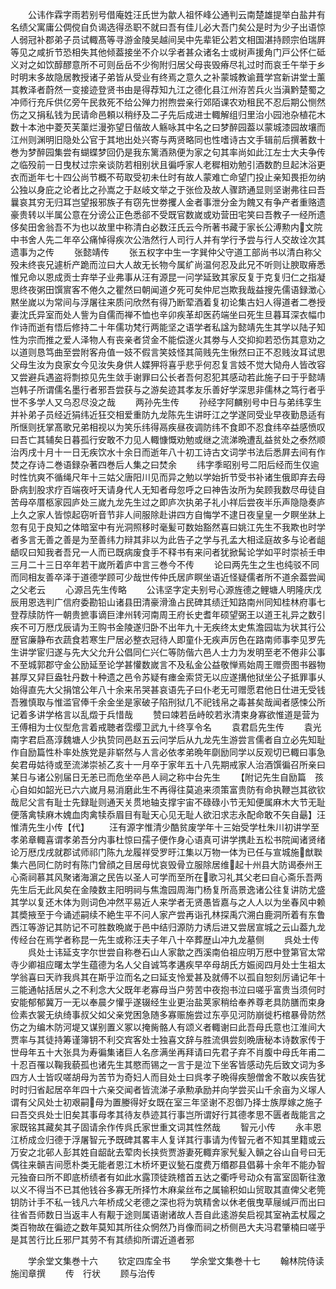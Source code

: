 <!-- { "loadSidebar": true } -->
　　公讳作霖字雨若别号借庵姓汪氏世为歙人祖怀峰公通判云南楚雄提举白盐井有名绩父寓庸公倜傥自负谒选得丞职不就曰吾有佳儿必大吾门矣公是时为少子出语惊人弱冠补郡弟子员试輙髙等寻游金陵吴越间吴中先辈钜公若文相国湛持顾宗伯瑞屛等见之咸折节恐相失其他倾葢接坐不介以孚者甚众诸名士或树声援角门戸公怀仁砥义对之如饮醇醪意所不可则岳岳不少徇附归居父母丧毁瘠尽礼过时而哀壬午举于乡时明末多故隐居教授诸子弟皆从受业有终焉之意久之补蒙城教谕葺学宫新讲堂士薰其教泽者蔚然一变接迹登贤书由是得荐知九江之德化县江州洊苦兵火当滇黔楚蜀之冲师行充斥供亿旁午民救死不给公殚力拊煦尝亲行郊陌课农劝租民不忍后期公恻然伤之又捐私钱为民请命邑頼以稍纾及二子先后成进士輙解组归里治小园池杂植花木数十本池中菱芡芙蕖烂漫弥望日偕故人觞咏其中名之曰梦醉园葢以蒙城漆园故壤而江州则渊明旧隐处公官于其地出处兴寄与两贤略同也性嗜诗古文手辑前后撰著数十巻为梦醉园集尝有蝴蝶梦回仍是我东篱酒熟便为家之句其率尚如此江左士大夫争传之临殁前一日曳杖过宗亲谈防若相别状且徧呼家人老穉相劝勉引酒数酌旦起沐浴更衣而逝年七十四公尚节概不苟取受初未仕时有故人蒙难亡命望门投止亲知畏拒勿纳公独以身庇之论者比之孙嵩之于赵岐文举之于张俭及故人骤跻通显则坚谢弗往曰吾曩哀其穷无归耳岂望报邪族子有窃先世劵攫人金者事泄分金为餽又有争产者重赂遗豪贵转以半属公意在分谤公正色悉郤不受既官数嵗或劝营田宅笑曰吾教子一经所遗侈矣田舍翁吾不为也以故里中称清白必数汪氏云今所著书藏于家长公溥勲内文院中书舍人先二年卒公痛悼得疾次公浩然行人司行人并有学行予尝与行人交故诠次其遗事为之传
　　张懿靖传
　　张五权字中生一字巽仲父守道工部尚书以清白称父殁未终丧兄遽析产跪而泣曰大人故无长物今属纩尚温何忍及此兄不听则让腴取瘠悉惟兄命以恩成贡士弃举子业弗事从汪有源昆一问学延致其家反复于克复归仁之指凝思终夜粥田馔賔客不倦久之瞿然曰朝闻道夕死可矣仲尼岂欺我哉益搜先儒语録澂心黙坐嵗以为常间与浮屠往来质问欣然有得乃断荤酒着复初论集古妇人得道者二巻授妻沈氏异室而处人訾为自儒而禅不恤也辛卯疾革却医药端坐曰死生旦暮耳深衣幅巾作诗而逝有悟后修持二十年儒功梵行两能坚之语学者私諡为懿靖先生其学以陆子知性为宗而推之爱人泽物人有丧亲者贷金不能偿遂火其劵与人交抑抑若恐伤其意劝之以道则恳笃曲至尝附客舟值一妓不假言笑妓怪其简贱先生愀然曰正不忍贱汝耳试思父母生汝为良家女今见汝失身供人媟狎将喜乎悲乎何忍复言妓不觉大恸舟人皆改容又尝避兵遇盗将剽掠见先生敛手谢罪曰公长者吾何忍犯其感动若此施子曰于乎懿靖岂韩子所谓儒名墨行者邪吾尝获与之游矣迹其孝友乐善好学深思非儒林之笃行者乎世不多学人又乌忍尽没之哉
　　两孙先生传
　　孙经字阿麟别号中日与弟纬孪生并补弟子员经近狷纬近狂交相爱重防九龙陈先生讲旴江之学遂同受业早夜勤恳适有所惬则抚掌髙歌兄弟相视以为笑乐纬得鬲疾昼夜调防纬不食即不忍食纬卒益感愤叹曰吾亡其辅矣日暮孤行安敢不力见人輙慷慨劝勉或继之流涕晩遭乱益贫处之泰然顺治丙戌十月十一日无疾饮水十余日而逝年八十初工诗古文词学书法后悉屛去间有作焚之存诗二巻语録杂著四巻后人集之曰焚余
　　纬字季昭别号二阳后经而生仅逾时性忼爽不循绳尺年十三姑父唐阳川见而异之勉以学始折节受书补诸生俄即弃去母卧病刲股求疗百端夜吁天请身代人无知者母忽呼之曰神告汝所为矣顾我数尽毋徒自苦母卒厝柩家园庐处三嵗九龙先生过之即庐次执弟子礼小祥后尝夜半乐声隐隐奏庐上久之家人皆惊起窃听音节非人间服除赴讲四方自悔学不逮日夜皇皇一夕瞑坐牀上忽有见于良知之体暗室中有光洞照移时毫髪可数始豁然喜曰姚江先生不我欺也时学者多言无善之善是为至善纬力辩其非以为此告子之学与孔孟大相迳庭故多与论者龃龉叹曰知我者吾兄一人而已既病废食手不释书有来问者犹掀髯论学如平时崇祯壬申三月二十三日卒年若干嵗所着庐中言三巻今不传
　　论曰两先生之生也纯驳不同而同相友善卒泽于道德学顾可少哉世传仲氏居庐瞑坐语近怪疑儒者所不道余葢尝闻之父老云
　　心源吕先生传略
　　公讳坚字定夫别号心源旌德之鲤塘人明隆庆戊辰用恩选判广信府委勘铅山诸县田清豪滑渔占民碑其绩迁知路南州同知桂林府事七登荐牍防忤一朝贵摭事谪巨津州转河南周王府长史耆年硕望弼王以道王礼异之数引疾不可万厯戊辰请为王购书金陵遂归卧不出年九十无疾终太史焦澹园竑为状其行公歴官廉静布衣蔬食若寒生尸居必整衣冠待人即童仆无疾声厉色在路南师事李见罗先生讲学宦归遂与先大父允升公倡同仁兴仁等防偕六邑人士力为发明至老不倦非公事不至城郭郡守金公励延至论学甚懽数嵗言不及私金公益敬惮焉始周王赠赍图书器物甚厚又舁巨盎牡丹数十种遗之邑令苏疑有瘗金索贷无以应遂搆他狱坐公子抵罪事乆始得直先大父捐馆公年八十余来吊哭甚哀语先子曰仆老无可赠愿君他日仕进无受钱吾雅慎取与惟滥官俸千余金坐是家破子陷刑狱几不祀钱帛之毒甚矣哉闻者感悚公所记着多讲学格言以乱燬于兵惜哉
　　赞曰竦若岳峙皎若氷清束身寡欲惟道是营为王傅相为士仪型危言着戒聴者霑缨卫武九十终享令名
　　袁君启先生传
　　袁光南字君启髙淳魏塘人少执贽同邑赵五云问学后从九龙先生游尝言儒者自立必先知耻作自励篇性朴率处族党是非崭然与人言必依孝弟晩年劘励同学以反观切已輙曰事急矣君毋姑待或至流涕崇祯乙亥十一月卒于家年五十八先期戒家人治酒馔徧召所亲曰某日与诸公别届日无恙已而危坐卒邑人祠之称中台先生
　　【附记先生自励篇　孩心自如如韶光已六六嵗月易消磨此生不再得往莫追来须策富贵防有命执鞭岂其欲钦哉尼父言有耻士先録耻则通天关贯地轴支撑宇宙不碌碌小节无知便属麻木大节无耻便落禽犊麻木媿血肉禽犊忝眉目有耻天心见无耻人欲汨求志永配命敢不矢自朂】汪惟清先生小传【代】
　　汪有源字惟清少酷贫废学年十三始受学杜朱川初讲学至孝弟章輙喜谓孝弟吾分内事杜惊曰孺子便作身心语真可讲学携赴五松书院闻诸贤绪论万厯戊戌就郡试师祁门陈九龙履祥受罗旴江集以万物一体为已任与宣城施猷聫集六邑同仁防时有陈门曾顔之目居母忧哀毁骨立服除居维起十州县大防谒泰州王心斋祠慕其风聚诸海濵之民告以圣人可学而至所在歌习礼其父老曰自心斋乐吾两先生后无此风矣在金陵数主阳明祠与焦澹园周海门杨复所高景逸诸公往复讲防尤盛其学以复还木体为则词色冲然平易近人来学者无贤愚皆嘉与之人人以为坐春风中赖其奬掖至于今诵述嗣续不絶生平不问人家产尝再诣孔林探禹穴溯白鹿洞所着有东鲁西江等游记其防记不可胜数晩嵗于邑中结归源防力诱后进又尝居宣城之云山葢九龙传经台在焉学者称昆一先生或称汪夫子年八十卒葬歴山冲九龙墓侧
　　呉处士传
　　呉处士讳延支字尔世尝自称巻石山人家歙之西溪南伯祖应明万厯中登第官太常寺少卿祖应曙太学生蕴德为名人父自诚笃孝遘疾早卒母胡氏方娠阅四月处士生祖太学翁喜曰天祚我呉其在斯乎泣而名之曰延支怜爱甚及就傅不以孤自恕刻厉诵记年十三能通帖括居乆之不利念大父既年老寡母当户劳苦中夜抱书泣曰嗟乎富贵当须何时安能郁郁冀万一无以奉晨夕懽乎遂辍经生业更治盐荚家稍给奉养尊老具防膳而束身俭素衣裳无纨绮事叔父如父亲党困急随多寡赈施尝过东亭见河防崩徙朽棺暴骨防然伤之为编木防河堤又谋别置义冢以掩胔骼人有颂义者輙谢曰此吾母氏意也江淮间大贾率与其徒持筹谨簿钥不利交宾客处士独喜文辞与胜流俱尝刻晩唐秘本诗数家传于世母年五十大张具为寿徧集诸巨人名彦满坐再拜请曰先君子弃不肖腹中母氏年甫二十忍百罹以鞠我藐孤也诸先生其愍而锡之一言于是泣下坐客皆感动先后致文词为多四方人士皆叹嗟胡母为苦节为奇妇人而目处士曰呉孝子晩得疾憩僧舍不敢以疾告犹时时归省起居卒年四十六亲交闻者皆流涕子承勲承励并向学尝买山千余亩为义塜人谓有父风处士初艰嗣母为置媵得好女既在室三年坚谢不忍御乃择士族厚嫁之施子曰吾交呉处士旧矣其事母孝其待友恭迹其行事岂所谓好行其德孝思不匮者哉能言之家既铭其藏矣其子固请余作传呉氏家世重文词其性然哉
　　智元小传
　　永丰恩江桥成佥归德于浮屠智元予既碑其畧丰人复详其行事请为传智元者不知其里籍或云万安之北邨人彭其姓自龆龀去荤肉长挟赀贾游妻死輙弃家髠髪入贑之谷山自号曰无偶往来贑吉间愿朴类无能者恩江木桥坏更议甃石度费万缗郡县倡募十余年不能办智元独奋曰所不即底桥绩者有如此水露顶徒跣稽首五达之衢呼号动众有富室固靳往激以义不得当不已其他钱谷多寡无所择竹木麻枲丝布之属输积如山贸取其直俾父老筦钥防计手不私一钱凡六年桥成父老德之深也将为筑精舍以休老俄曳草屦缄戸而出曰往省吾师数日当返丰人有觏于途则属语谢诸故人吾自此逺游矣启视其室衲盂杖履之类百物故在徧迹之数年莫知其所往众惘然乃肖像而祠之桥侧邑大夫冯君肇楠曰嗟乎是其苦行比丘邪尸其劳不有其绩抑所谓近道者邪














　　学余堂文集巻十六
　　钦定四库全书
　　学余堂文集巻十七
　　翰林院侍读施闰章撰
　　传　行状
　　顾与治传
